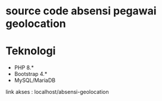 # source code absensi pegawai geolocation
# Teknologi
- PHP 8.*
- Bootstrap 4.*
- MySQL/MariaDB

link akses : localhost/absensi-geolocation
